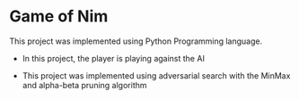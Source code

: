 # Game of Nim

This project was implemented using Python Programming language.

- In this project, the player is playing against the AI

- This project was implemented using adversarial search with the MinMax and alpha-beta pruning algorithm
